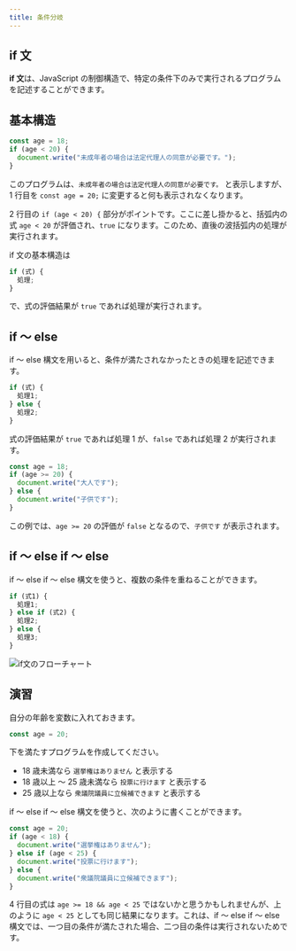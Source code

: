 ```yaml
---
title: 条件分岐
---
```


## if 文

**if 文**は、<Term type="javascript">JavaScript</Term> の<Term strong type="javascriptControlFlow">制御構造</Term>で、特定の条件下のみで実行されるプログラムを記述することができます。

## 基本構造

```javascript
const age = 18;
if (age < 20) {
  document.write("未成年者の場合は法定代理人の同意が必要です。");
}
```

このプログラムは、`未成年者の場合は法定代理人の同意が必要です。` と表示しますが、1 行目を `const age = 20;` に変更すると何も表示されなくなります。

2 行目の `if (age < 20) {` 部分がポイントです。ここに差し掛かると、括弧内の<Term type="javascriptExpression">式</Term> `age < 20` が<Term type="javascriptEvaluation">評価</Term>され、`true` になります。このため、直後の波括弧内の処理が実行されます。

if 文の基本構造は

```javascript
if (式) {
  処理;
}
```

で、<Term type="javascriptExpression">式</Term>の<Term type="javascriptEvaluation">評価</Term>結果が `true` であれば処理が実行されます。

## if ～ else

if ～ else 構文を用いると、条件が満たされなかったときの処理を記述できます。

```javascript
if (式) {
  処理1;
} else {
  処理2;
}
```

<p><Term type="javascriptExpression">式</Term>の<Term type="javascriptEvaluation">評価</Term>結果が <code>true</code> であれば処理 1 が、<code>false</code> であれば処理 2 が実行されます。</p>

```javascript
const age = 18;
if (age >= 20) {
  document.write("大人です");
} else {
  document.write("子供です");
}
```

この例では、`age >= 20` の<Term type="javascriptEvaluation">評価</Term>が `false` となるので、`子供です` が表示されます。

## if ～ else if ～ else

if ～ else if ～ else 構文を使うと、複数の条件を重ねることができます。

```javascript
if (式1) {
  処理1;
} else if (式2) {
  処理2;
} else {
  処理3;
}
```

![if文のフローチャート](./flowchart.drawio.svg)

## 演習

自分の年齢を<Term type="javascriptVariable">変数</Term>に入れておきます。

```javascript
const age = 20;
```

下を満たすプログラムを作成してください。

- 18 歳未満なら `選挙権はありません` と表示する
- 18 歳以上 ～ 25 歳未満なら `投票に行けます` と表示する
- 25 歳以上なら `衆議院議員に立候補できます` と表示する

<Answer title="選挙権">

if ～ else if ～ else 構文を使うと、次のように書くことができます。

```javascript title=script.js showLineNumbers
const age = 20;
if (age < 18) {
  document.write("選挙権はありません");
} else if (age < 25) {
  document.write("投票に行けます");
} else {
  document.write("衆議院議員に立候補できます");
}
```

<ViewSource url={import.meta.url} path="_samples/the-right-to-vote" />

4 行目の式は `age >= 18 && age < 25` ではないかと思うかもしれませんが、上のように `age < 25` としても同じ結果になります。これは、if ～ else if ～ else 構文では、一つ目の条件が満たされた場合、二つ目の条件は実行されないためです。

</Answer>
